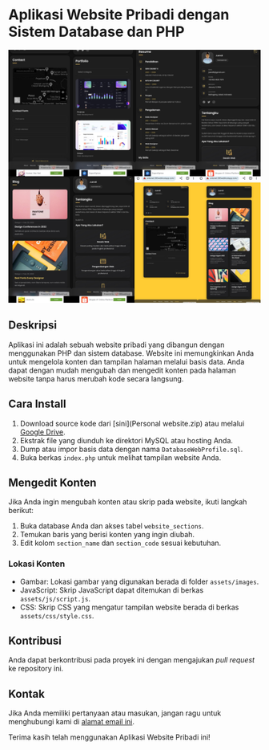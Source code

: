 # Aplikasi Website Pribadi dengan Sistem Database dan PHP

![Screenshot](Picsart_23-08-13_02-00-21-210.jpg)

## Deskripsi

Aplikasi ini adalah sebuah website pribadi yang dibangun dengan menggunakan PHP dan sistem database. Website ini memungkinkan Anda untuk mengelola konten dan tampilan halaman melalui basis data. Anda dapat dengan mudah mengubah dan mengedit konten pada halaman website tanpa harus merubah kode secara langsung.

## Cara Install

1. Download source kode dari [sini](Personal website.zip) atau melalui [Google Drive](https://drive.google.com/file/d/1ALYn3mL46moL23gTXMnzVOQ-veO0MarG/view?usp=drivesdk).
2. Ekstrak file yang diunduh ke direktori MySQL atau hosting Anda.
3. Dump atau impor basis data dengan nama `DatabaseWebProfile.sql`.
4. Buka berkas `index.php` untuk melihat tampilan website Anda.

## Mengedit Konten

Jika Anda ingin mengubah konten atau skrip pada website, ikuti langkah berikut:

1. Buka database Anda dan akses tabel `website_sections`.
2. Temukan baris yang berisi konten yang ingin diubah.
3. Edit kolom `section_name` dan `section_code` sesuai kebutuhan.

### Lokasi Konten

- Gambar: Lokasi gambar yang digunakan berada di folder `assets/images`.
- JavaScript: Skrip JavaScript dapat ditemukan di berkas `assets/js/script.js`.
- CSS: Skrip CSS yang mengatur tampilan website berada di berkas `assets/css/style.css`.

## Kontribusi

Anda dapat berkontribusi pada proyek ini dengan mengajukan _pull request_ ke repository ini.

## Kontak

Jika Anda memiliki pertanyaan atau masukan, jangan ragu untuk menghubungi kami di [alamat email ini](mailto:uen.csr@gmail.com).

Terima kasih telah menggunakan Aplikasi Website Pribadi ini!
